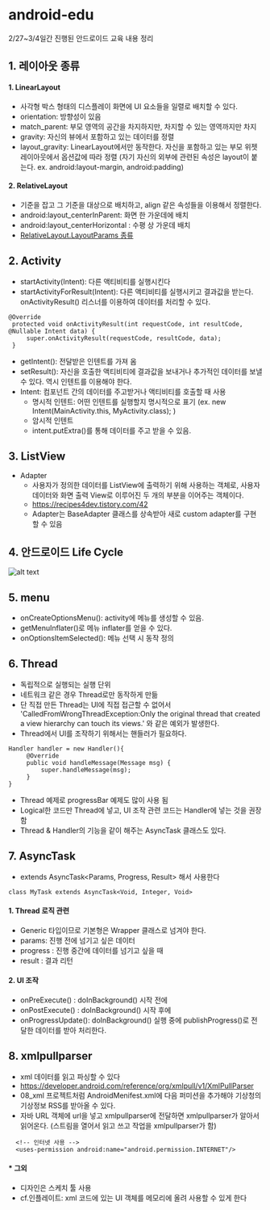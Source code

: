 # android-edu
2/27~3/4일간 진행된 안드로이드 교육 내용 정리

## 1. 레이아웃 종류
#### 1. LinearLayout
- 사각형 박스 형태의 디스플레이 화면에 UI 요소들을 일렬로 배치할 수 있다.
- orientation: 방향성이 있음
- match_parent: 부모 영역의 공간을 차지하지만, 차지할 수 있는 영역까지만 차지
- gravity: 자신의 뷰에서 포함하고 있는 데이터를 정렬
- layout_gravity: LinearLayout에서만 동작한다. 자신을 포함하고 있는 부모 위젯 레이아웃에서 옵션값에 따라 정렬 (자기 자신의 외부에 관련된 속성은 layout이 붙는다. ex. android:layout-margin, android:padding)

#### 2. RelativeLayout
- 기준을 잡고 그 기준을 대상으로 배치하고, align 같은 속성들을 이용해서 정렬한다.
- android:layout_centerInParent: 화면 한 가운데에 배치
- android:layout_centerHorizontal : 수평 상 가운데 배치
- [RelativeLayout.LayoutParams 종류](https://developer.android.com/reference/android/widget/RelativeLayout.LayoutParams.html)

## 2. Activity
- startActivity(Intent): 다른 액티비티를 실행시킨다
- startActivityForResult(Intent): 다른 액티비티를 실행시키고 결과값을 받는다. onActivityResult() 리스너를 이용하여 데이터를 처리할 수 있다.

```
@Override
 protected void onActivityResult(int requestCode, int resultCode, @Nullable Intent data) {
     super.onActivityResult(requestCode, resultCode, data);
 }
```

- getIntent(): 전달받은 인텐트를 가져 옴
- setResult(): 자신을 호출한 액티비티에 결과값을 보내거나 추가적인 데이터를 보낼 수 있다. 역시 인텐트를 이용해야 한다.
- Intent: 컴포넌트 간의 데이터를 주고받거나 액티비티를 호출할 때 사용
  - 명시적 인텐트: 어떤 인텐트를 실행할지 명시적으로 표기 (ex. new Intent(MainActivity.this, MyActivity.class); )
  - 암시적 인텐트
  - intent.putExtra()를 통해 데이터를 주고 받을 수 있음.

## 3. ListView
- Adapter
   - 사용자가 정의한 데이터를 ListView에 출력하기 위해 사용하는 객체로, 사용자 데이터와 화면 출력 View로 이루어진 두 개의 부분을 이어주는 객체이다.
   - https://recipes4dev.tistory.com/42
   - Adapter는 BaseAdapter 클래스를 상속받아 새로 custom adapter를 구현할 수 있음

## 4. 안드로이드 Life Cycle
![alt text](https://developer.android.com/guide/components/images/activity_lifecycle.png)

## 5. menu
- onCreateOptionsMenu(): activity에 메뉴를 생성할 수 있음.
- getMenuInflater()로 메뉴 inflater를 얻을 수 있다.
- onOptionsItemSelected(): 메뉴 선택 시 동작 정의

## 6. Thread
- 독립적으로 실행되는 실행 단위
- 네트워크 같은 경우 Thread로만 동작하게 만듦
- 단 직접 만든 Thread는 UI에 직접 접근할 수 없어서 'CalledFromWrongThreadException:Only the original thread that created a view hierarchy can touch its views.' 와 같은 예외가 발생한다.
- Thread에서 UI를 조작하기 위해서는 핸들러가 필요하다.

```
Handler handler = new Handler(){
     @Override
     public void handleMessage(Message msg) {
         super.handleMessage(msg);
     }
}
```

- Thread 예제로 progressBar 예제도 많이 사용 됨
- Logical한 코드만 Thread에 넣고, UI 조작 관련 코드는 Handler에 넣는 것을 권장함
- Thread & Handler의 기능을 같이 해주는 AsyncTask 클래스도 있다.

## 7. AsyncTask
- extends AsyncTask<Params, Progress, Result> 해서 사용한다

```
class MyTask extends AsyncTask<Void, Integer, Void>
```
#### 1. Thread 로직 관련
- Generic 타입이므로 기본형은 Wrapper 클래스로 넘겨야 한다.
- params: 진행 전에 넘기고 싶은 데이터
- progress : 진행 중간에 데이터를 넘기고 싶을 때
- result : 결과 리턴

#### 2. UI 조작
- onPreExecute() : doInBackground() 시작 전에
- onPostExecute() : doInBackground() 시작 후에
- onProgressUpdate(): doInBackground() 실행 중에 publishProgress()로 전달한 데이터를 받아 처리한다.

## 8. xmlpullparser
- xml 데이터를 읽고 파싱할 수 있다
- https://developer.android.com/reference/org/xmlpull/v1/XmlPullParser
- 08_xml 프로젝트처럼 AndroidMenifest.xml에 다음 퍼미션을 추가해야 기상청의 기상정보 RSS를 받아올 수 있다.
- 자바 URL 객체에 url을 넣고 xmlpullparser에 전달하면 xmlpullparser가 알아서 읽어온다. (스트림을 열어서 읽고 쓰고 작업을 xmlpullparser가 함)

```
  <!-- 인터넷 사용 -->
  <uses-permission android:name="android.permission.INTERNET"/>
```

#### * 그외
- 디자인은 스케치 툴 사용
- cf.인플레이트: xml 코드에 있는 UI 객체를 메모리에 올려 사용할 수 있게 한다
